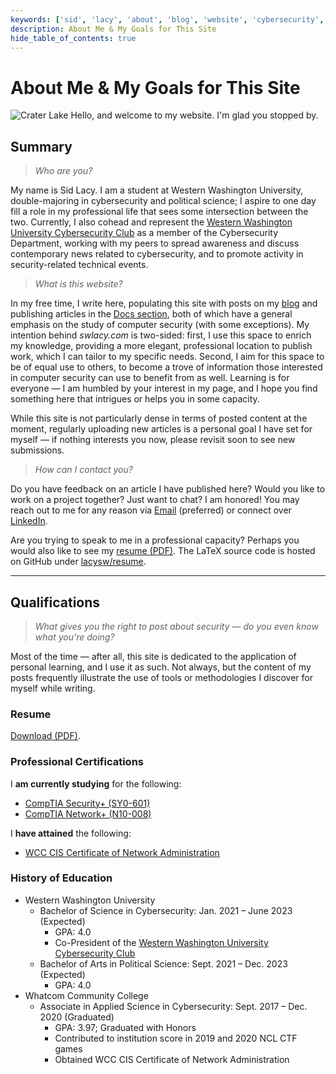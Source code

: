 ```yaml
---
keywords: ['sid', 'lacy', 'about', 'blog', 'website', 'cybersecurity', 'security', 'computer', 'hackthebox', 'htb', 'tech']
description: About Me & My Goals for This Site
hide_table_of_contents: true
---
```


# About Me & My Goals for This Site

![Crater Lake](/img/craterLake.jpg "Crater Lake, OR; shot by me in the summer of 2021")
Hello, and welcome to my website. I'm glad you stopped by.

## Summary

> *Who are you?*

My name is Sid Lacy. I am a student at Western Washington University, double-majoring in cybersecurity and political science; I aspire to one day fill a role in my professional life that sees some intersection between the two. Currently, I also cohead and represent the [Western Washington University Cybersecurity Club](https://wwucyber.com) as a member of the Cybersecurity Department, working with my peers to spread awareness and discuss contemporary news related to cybersecurity, and to promote activity in security-related technical events.

> *What is this website?*

In my free time, I write here, populating this site with posts on my [blog](/blog) and publishing articles in the [Docs section](/docs), both of which have a general emphasis on the study of computer security (with some exceptions). My intention behind *swlacy.com* is two-sided: first, I use this space to enrich my knowledge, providing a more elegant, professional location to publish work, which I can tailor to my specific needs. Second, I aim for this space to be of equal use to others, to become a trove of information those interested in computer security can use to benefit from as well. Learning is for everyone — I am humbled by your interest in my page, and I hope you find something here that intrigues or helps you in some capacity.

While this site is not particularly dense in terms of posted content at the moment, regularly uploading new articles is a personal goal I have set for myself — if nothing interests you now, please revisit soon to see new submissions.

> *How can I contact you?*

Do you have feedback on an article I have published here? Would you like to work on a project together? Just want to chat? I am honored! You may reach out to me for any reason via [Email](mailto:contact@swlacy.com?subject=Hello!) (preferred) or connect over [LinkedIn](https://www.linkedin.com/in/lacysw/).

Are you trying to speak to me in a professional capacity? Perhaps you would also like to see my [resume (PDF)](/resume.pdf). The LaTeX source code is hosted on GitHub under [lacysw/resume](https://github.com/lacysw/resume/blob/main/resume.tex).

---

## Qualifications
> *What gives you the right to post about security — do you even know what you're doing?*

Most of the time — after all, this site is dedicated to the application of personal learning, and I use it as such. Not always, but the content of my posts frequently illustrate the use of tools or methodologies I discover for myself while writing.

### Resume
[Download (PDF)](/resume.pdf).

### Professional Certifications

I **am currently studying** for the following:
- [CompTIA Security+ (SY0-601)](https://www.comptia.org/certifications/security)
- [CompTIA Network+ (N10-008)](https://www.comptia.org/certifications/network)

I **have attained** the following:
- [WCC CIS Certificate of Network Administration](https://www.whatcom.edu/academics/degrees-certificates/computer-information-systems/degrees-certificates#Cert_CIS%20-%20network%20administration)

### History of Education

- Western Washington University
  - Bachelor of Science in Cybersecurity: Jan. 2021 – June 2023 (Expected)
    - GPA: 4.0
    - Co-President of the [Western Washington University Cybersecurity Club](https://wwucyber.com)
  - Bachelor of Arts in Political Science: Sept. 2021 – Dec. 2023 (Expected)
    - GPA: 4.0
- Whatcom Community College
  - Associate in Applied Science in Cybersecurity: Sept. 2017 – Dec. 2020 (Graduated)
    - GPA: 3.97; Graduated with Honors
    - Contributed to institution score in 2019 and 2020 NCL CTF games
    - Obtained WCC CIS Certificate of Network Administration